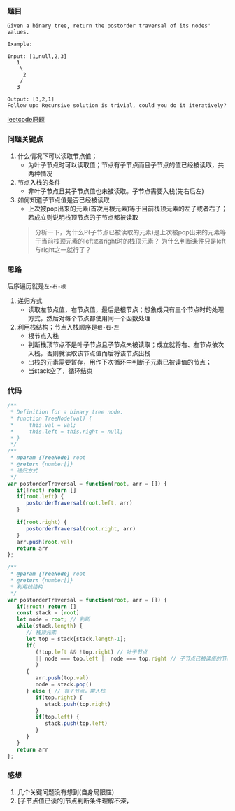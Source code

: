 ### 题目
```
Given a binary tree, return the postorder traversal of its nodes' values.

Example:

Input: [1,null,2,3]
   1
    \
     2
    /
   3

Output: [3,2,1]
Follow up: Recursive solution is trivial, could you do it iteratively?
```
[leetcode原题](https://leetcode.com/problems/binary-tree-postorder-traversal/)

### 问题关键点
1. 什么情况下可以读取节点值；
   - 为叶子节点时可以读取值；节点有子节点而且子节点的值已经被读取，共两种情况
2. 节点入栈的条件
   - 非叶子节点且其子节点值也未被读取。子节点需要入栈(先右后左)
3. 如何知道子节点值是否已经被读取
   - 上次被pop出来的元素(首次用根元素)等于目前栈顶元素的左子或者右子；若成立则说明栈顶节点的子节点都被读取
   > 分析一下，为什么P(子节点已被读取的元素)是上次被pop出来的元素等于当前栈顶元素的left`或者`right时的栈顶元素？
   > 为什么判断条件只是left与right之一就行了？

### 思路
后序遍历就是`左-右-根`
1. 递归方式
   - 读取左节点值，右节点值，最后是根节点；想象成只有三个节点时的处理方式，然后对每个节点都使用同一个函数处理
2. 利用栈结构；节点入栈顺序是`根-右-左`
   - 根节点入栈
   - 判断栈顶节点不是叶子节点且子节点未被读取；成立就将右、左节点依次入栈，否则就读取该节点值而后将该节点出栈
   - 出栈的元素需要暂存，用作下次循环中判断子元素已被读值的节点；
   - 当stack空了，循环结束

### 代码
```js
/**
 * Definition for a binary tree node.
 * function TreeNode(val) {
 *     this.val = val;
 *     this.left = this.right = null;
 * }
 */
/**
 * @param {TreeNode} root
 * @return {number[]}
 * 递归方式
 */
var postorderTraversal = function(root, arr = []) {
   if(!root) return []
   if(root.left) {
      postorderTraversal(root.left, arr)
   }

   if(root.right) {
      postorderTraversal(root.right, arr)
   }
   arr.push(root.val)
   return arr
};

/**
 * @param {TreeNode} root
 * @return {number[]}
 * 利用栈结构
 */
var postorderTraversal = function(root, arr = []) {
   if(!root) return []
   const stack = [root]
   let node = root; // 判断
   while(stack.length) {
      // 栈顶元素
      let top = stack[stack.length-1];
      if(
         (!top.left && !top.right) // 叶子节点
         || node === top.left || node === top.right // 子节点已被读值的节点
         )
      {
         arr.push(top.val)
         node = stack.pop()
      } else { // 有子节点，需入栈
         if(top.right) {
            stack.push(top.right)
         }
         if(top.left) {
            stack.push(top.left)
         }
      }
   }
   return arr
};
```

### 感想
1. 几个关键问题没有想到(自身局限性)
2. [子节点值已读的]节点判断条件理解不深，
